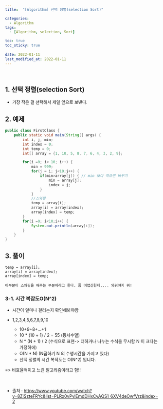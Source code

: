 ```yaml
---
title:  "[Algorithm] 선택 정렬(selection Sort)"

categories:
  - Algorithm
tags:
  - [Algorithm, selection, Sort]

toc: true
toc_sticky: true
 
date: 2022-01-11
last_modified_at: 2022-01-11
---
```


<br>  



## 1. 선택 정렬(selection Sort)
- 가장 작은 걸 선택해서 제일 앞으로 보낸다.
  <br>

## 2. 예제

```java
public class FirstClass {
    public static void main(String[] args) {
        int i, j, min;
        int index = 0;
        int temp = 0;
        int[] array = {1, 10, 5, 8, 7, 6, 4, 3, 2, 9};

        for(i =0; i< 10; i++) {
            min = 999;
            for(j = i; j<10;j++) {
                if(min>array[j]) { // min 보다 작으면 바꾸기
                    min = array[j];
                    index = j;
                }
            }
            //스와핑
            temp = array[i];
            array[i] = array[index];
            array[index] = temp;
        }
        for(i =0; i<10;i++) {
            System.out.println(array[i]);
        }
    }
}
```

## 3. 풀이
    temp = array[i];
    array[i] = array[index];
    array[index] = temp;

    이부분이 스와핑을 해주는 부분이라고 한다. 좀 어렵긴한데.... 외워야지 뭐!

### 3-1. 시간 복잡도O(N^2)
- 시간이 얼마나 걸리는지 확인해봐야함

- 1,2,3,4,5,6,7,8,9,10
    - 10+9+8+...+1
    - 10 * (10 + 1) / 2 = 55 (등차수열)
    - N * (N + 1) / 2 (수식으로 표현-> 더하거나 나누는 수식을 무시함 N 이 크다는 가정하에)
    - O(N * N) (N곱하기 N 의 수행시간을 가지고 있다)
    - 선택 정렬의 시간 복작도는 O(N^2) 입니다.
    
=> 비효율적이고 느린 알고리즘이라고 함!!   
<br>
<br>




- 출처 : https://www.youtube.com/watch?v=8ZiSzteFRYc&list=PLRx0vPvlEmdDHxCvAQS1_6XV4deOwfVrz&index=2
